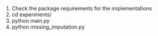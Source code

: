 1. Check the package requirements for the implementations
2. cd experiments/
3. python main.py
4. python missing_imputation.py